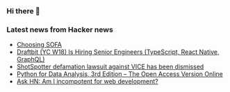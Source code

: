 ### Hi there 👋

<!--
**arashid-sh/arashid-sh** is a ✨ _special_ ✨ repository because its `README.md` (this file) appears on your GitHub profile.

Here are some ideas to get you started:

- 🔭 I’m currently working on ...
- 🌱 I’m currently learning ...
- 👯 I’m looking to collaborate on ...
- 🤔 I’m looking for help with ...
- 💬 Ask me about ...
- 📫 How to reach me: ...
- 😄 Pronouns: ...
- ⚡ Fun fact: ...
-->

### Latest news from Hacker news
<!-- BLOG-POST-LIST:START -->
- [Choosing SOFA](https://idiomdrottning.org/sofa)
- [Draftbit &lpar;YC W18&rpar; Is Hiring Senior Engineers &lpar;TypeScript, React Native, GraphQL&rpar;](https://www.ycombinator.com/companies/draftbit/jobs/Fj0Gn7Y8I-senior-software-engineer)
- [ShotSpotter defamation lawsuit against VICE has been dismissed](https://twitter.com/mikeburesh/status/1542944407426572289)
- [Python for Data Analysis, 3rd Edition – The Open Access Version Online](https://wesmckinney.com/book/)
- [Ask HN: Am I incompotent for web development?](https://news.ycombinator.com/item?id=31957863)
<!-- BLOG-POST-LIST:END -->
